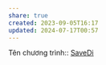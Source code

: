```yaml
---
share: true
created: 2023-09-05T16:17
updated: 2024-07-17T00:57
---
```

Tên chương trình:: [SaveDi](../T%C3%AAn%20ch%C6%B0%C6%A1ng%20tr%C3%ACnh/SaveDi.md)